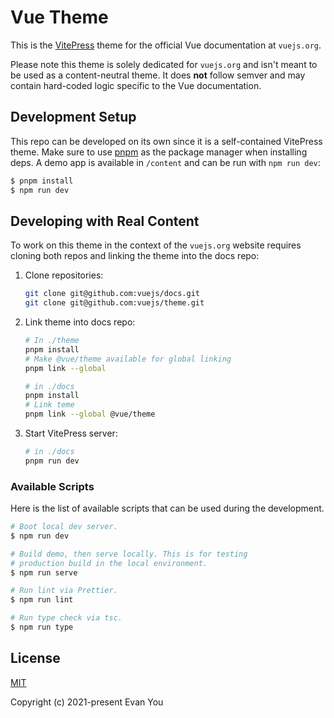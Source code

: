 # Vue Theme

This is the [VitePress](https://vitepress.vuejs.org/) theme for the official Vue documentation at `vuejs.org`.

Please note this theme is solely dedicated for `vuejs.org` and isn't meant to be used as a content-neutral theme. It does **not** follow semver and may contain hard-coded logic specific to the Vue documentation.

## Development Setup

This repo can be developed on its own since it is a self-contained VitePress theme. Make sure to use [pnpm](https://pnpm.io/) as the package manager when installing deps. A demo app is available in `/content` and can be run with `npm run dev`:

```bash
$ pnpm install
$ npm run dev
```

## Developing with Real Content

To work on this theme in the context of the `vuejs.org` website requires cloning both repos and linking the theme into the docs repo:

1. Clone repositories:

   ```bash
   git clone git@github.com:vuejs/docs.git
   git clone git@github.com:vuejs/theme.git
   ```

2. Link theme into docs repo:

   ```bash
   # In ./theme
   pnpm install
   # Make @vue/theme available for global linking
   pnpm link --global

   # in ./docs
   pnpm install
   # Link teme
   pnpm link --global @vue/theme
   ```

3. Start VitePress server:

   ```bash
   # in ./docs
   pnpm run dev
   ```

### Available Scripts

Here is the list of available scripts that can be used during the development.

```bash
# Boot local dev server.
$ npm run dev

# Build demo, then serve locally. This is for testing
# production build in the local environment.
$ npm run serve

# Run lint via Prettier.
$ npm run lint

# Run type check via tsc.
$ npm run type
```

## License

[MIT](http://opensource.org/licenses/MIT)

Copyright (c) 2021-present Evan You

